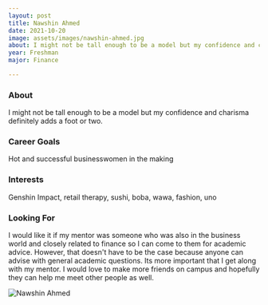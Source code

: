 ```yaml
---
layout: post
title: Nawshin Ahmed 
date: 2021-10-20
image: assets/images/nawshin-ahmed.jpg
about: I might not be tall enough to be a model but my confidence and charisma definitely adds a foot or two. 
year: Freshman
major: Finance

---
```


### About

I might not be tall enough to be a model but my confidence and charisma definitely adds a foot or two. 

### Career Goals

Hot and successful businesswomen in the making

### Interests

Genshin Impact, retail therapy, sushi, boba, wawa, fashion, uno

### Looking For

I would like it if my mentor was someone who was also in the business world and closely related to finance so I can come to them for academic advice. However, that doesn't have to be the case because anyone can advise with general academic questions. Its more important that I get along with my mentor. I would love to make more friends on campus and hopefully they can help me meet other people as well. 

<div class="text-center my-5">
    <img src="https://sase-drexel.github.io/mentorship-2021/nawshin-ahmed.jpg" alt="Nawshin Ahmed" class="rounded post-img" />
</div>
